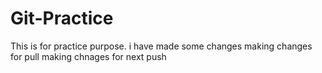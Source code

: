 # Git-Practice
This is for practice purpose.
i have made some changes 
making changes for pull
making chnages for next push 
